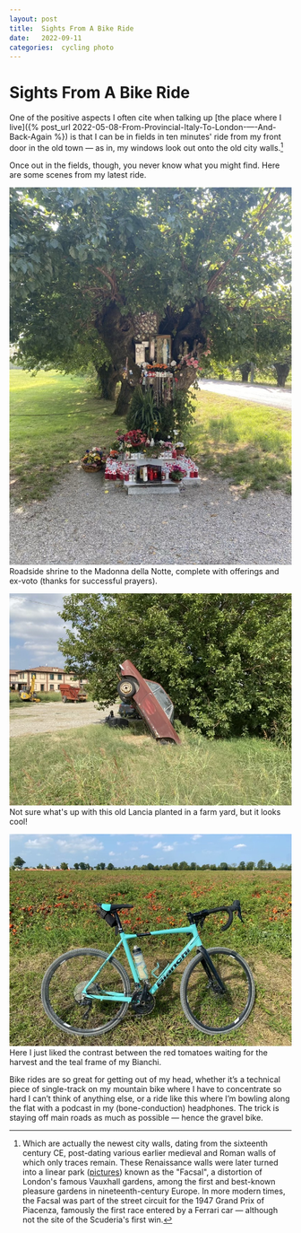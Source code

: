 ```yaml
---
layout: post
title:  Sights From A Bike Ride 
date:   2022-09-11 
categories:  cycling photo 
---
```


# Sights From A Bike Ride


One of the positive aspects I often cite when talking up [the place where I live]({% post_url 2022-05-08-From-Provincial-Italy-To-London-—-And-Back-Again %}) is that I can be in fields in ten minutes' ride from my front door in the old town — as in, my windows look out onto the old city walls.[^1]

Once out in the fields, though, you never know what you might find. Here are some scenes from my latest ride.

![](/images/100859.jpeg)
Roadside shrine to the Madonna della Notte, complete with offerings and ex-voto (thanks for successful prayers).

![](/images/100918.jpeg)
Not sure what's up with this old Lancia planted in a farm yard, but it looks cool!

![](/images/101104.jpeg)
Here I just liked the contrast between the red tomatoes waiting for the harvest and the teal frame of my Bianchi.

Bike rides are so great for getting out of my head, whether it’s a technical piece of single-track on my mountain bike where I have to concentrate so hard I can’t think of anything else, or a ride like this where I’m bowling along the flat with a podcast in my (bone-conduction) headphones. The trick is staying off main roads as much as possible — hence the gravel bike.

[^1]: Which are actually the newest city walls, dating from the sixteenth century CE, post-dating various earlier medieval and Roman walls of which only traces remain. These Renaissance walls were later turned into a linear park ([pictures](<https://commons.wikimedia.org/wiki/Category:Facsal-Wauxall_(Piacenza)>)) known as the "Facsal", a distortion of London's famous Vauxhall gardens, among the first and best-known pleasure gardens in nineteenth-century Europe. In more modern times, the Facsal was part of the street circuit for the 1947 Grand Prix of Piacenza, famously the first race entered by a Ferrari car — although not the site of the Scuderia's first win.

